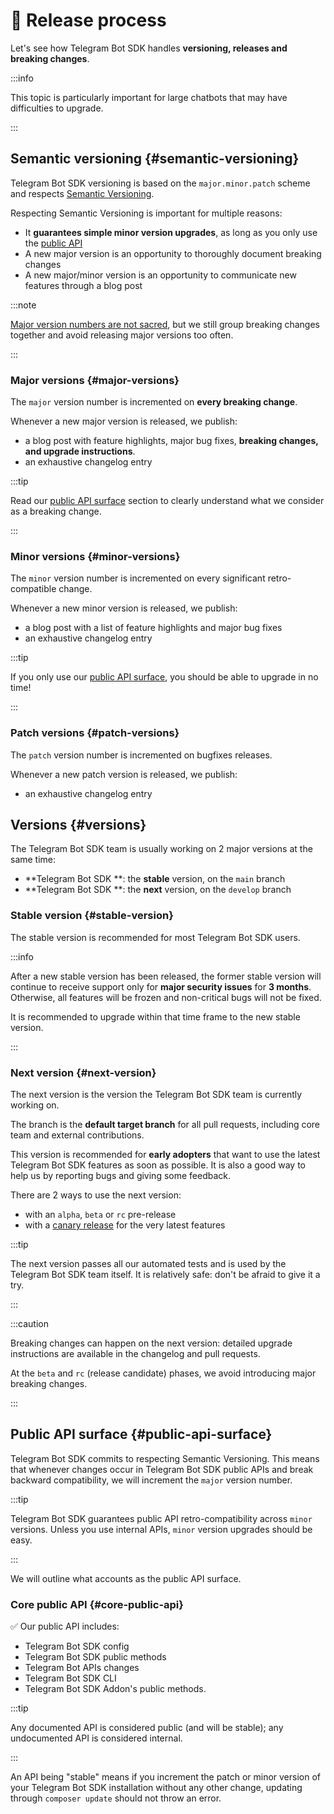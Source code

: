 # 🚀 Release process

Let's see how Telegram Bot SDK handles **versioning, releases and breaking changes**.

:::info

This topic is particularly important for large chatbots that may have difficulties to upgrade.

:::

## Semantic versioning {#semantic-versioning}

Telegram Bot SDK versioning is based on the `major.minor.patch` scheme and respects [Semantic Versioning](https://semver.org/).

Respecting Semantic Versioning is important for multiple reasons:

- It **guarantees simple minor version upgrades**, as long as you only use the [public API](/community/release-process#public-api-surface)
- A new major version is an opportunity to thoroughly document breaking changes
- A new major/minor version is an opportunity to communicate new features through a blog post

:::note

[Major version numbers are not sacred](https://tom.preston-werner.com/2022/05/23/major-version-numbers-are-not-sacred.html), but we still group breaking changes together and avoid releasing major versions too often.

:::

### Major versions {#major-versions}

The `major` version number is incremented on **every breaking change**.

Whenever a new major version is released, we publish:

- a blog post with feature highlights, major bug fixes, **breaking changes, and upgrade instructions**.
- an exhaustive changelog entry

:::tip

Read our [public API surface](/community/release-process#public-api-surface) section to clearly understand what we consider as a breaking change.

:::

### Minor versions {#minor-versions}

The `minor` version number is incremented on every significant retro-compatible change.

Whenever a new minor version is released, we publish:

- a blog post with a list of feature highlights and major bug fixes
- an exhaustive changelog entry

:::tip

If you only use our [public API surface](/community/release-process#public-api-surface), you should be able to upgrade in no time!

:::

### Patch versions {#patch-versions}

The `patch` version number is incremented on bugfixes releases.

Whenever a new patch version is released, we publish:

- an exhaustive changelog entry

## Versions {#versions}

The Telegram Bot SDK team is usually working on 2 major versions at the same time:

- **Telegram Bot SDK **: the **stable** version, on the `main` branch
- **Telegram Bot SDK **: the **next** version, on the `develop` branch

### Stable version {#stable-version}

The stable version is recommended for most Telegram Bot SDK users.

:::info

After a new stable version has been released, the former stable version will continue to receive support only for **major security issues** for **3 months**. Otherwise, all features will be frozen and non-critical bugs will not be fixed.

It is recommended to upgrade within that time frame to the new stable version.

:::

### Next version {#next-version}

The next version is the version the Telegram Bot SDK team is currently working on.

The branch is the **default target branch** for all pull requests, including core team and external contributions.

This version is recommended for **early adopters** that want to use the latest Telegram Bot SDK features as soon as possible. It is also a good way to help us by reporting bugs and giving some feedback.

There are 2 ways to use the next version:

- with an `alpha`, `beta` or `rc` pre-release
- with a [canary release](./6-canary.md) for the very latest features

:::tip

The next version passes all our automated tests and is used by the Telegram Bot SDK team itself. It is relatively safe: don't be afraid to give it a try.

:::

:::caution

Breaking changes can happen on the next version: detailed upgrade instructions are available in the changelog and pull requests.

At the `beta` and `rc` (release candidate) phases, we avoid introducing major breaking changes.

:::

## Public API surface {#public-api-surface}

Telegram Bot SDK commits to respecting Semantic Versioning. This means that whenever changes occur in Telegram Bot SDK public APIs and break backward compatibility, we will increment the `major` version number.

:::tip

Telegram Bot SDK guarantees public API retro-compatibility across `minor` versions. Unless you use internal APIs, `minor` version upgrades should be easy.

:::

We will outline what accounts as the public API surface.

### Core public API {#core-public-api}

✅ Our public API includes:

- Telegram Bot SDK config
- Telegram Bot SDK public methods
- Telegram Bot APIs changes
- Telegram Bot SDK CLI
- Telegram Bot SDK Addon's public methods.

:::tip

Any documented API is considered public (and will be stable); any undocumented API is considered internal.

:::

An API being "stable" means if you increment the patch or minor version of your Telegram Bot SDK installation without any other change, updating through `composer update` should not throw an error.
